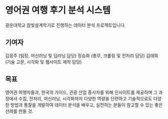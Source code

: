 # 영어권 여행 후기 분석 시스템

광운대학교 참빛설계학기로 진행하는 데이터 분석 프로젝트입니다.

## 기여자
김응주 (팀장, 머신러닝 및 딥러닝 담당)
정승화 (총무, 크롤링 및 전처리 담당)
김태희 (기술 고문, 시각화 및 웹사이트 제작 담당)

## 목표
영어권 여행자들과, 한국의 가이드, 관광 산업 종사자를 위해 인사이트를 제공하며
그 과정에서 수집, 전처리, 머신러닝, 시각화까지 다양한 역량을 단련하고
기술적으로도 다양한 방법과 통찰을 개발하여
데이터 분석을 배우고, 실천하는 분들이 참고할 수 있는 좋은 선례를 만들 것.
